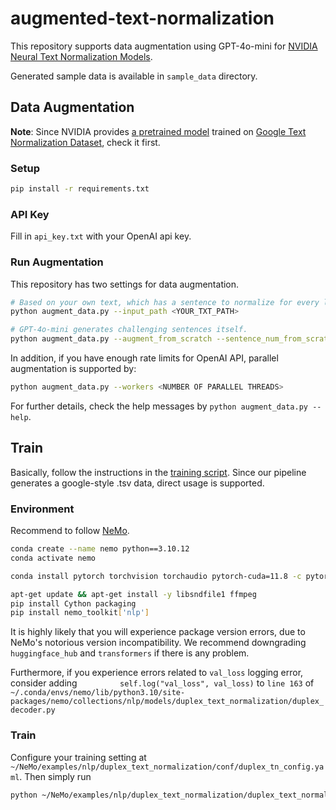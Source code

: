 # augmented-text-normalization
This repository supports data augmentation using GPT-4o-mini for [NVIDIA Neural Text Normalization Models](https://github.com/NVIDIA/NeMo/tree/stable/examples/nlp/duplex_text_normalization).

Generated sample data is available in `sample_data` directory.

## Data Augmentation
**Note**: Since NVIDIA provides [a pretrained model](https://ngc.nvidia.com/catalog/models/nvidia:nemo:neural_text_normalization_t5) trained on [Google Text Normalization Dataset](https://www.kaggle.com/datasets/google-nlu/text-normalization), check it first.

### Setup
```sh
pip install -r requirements.txt
```
### API Key
Fill in `api_key.txt` with your OpenAI api key.
### Run Augmentation
This repository has two settings for data augmentation.
```sh
# Based on your own text, which has a sentence to normalize for every line.
python augment_data.py --input_path <YOUR_TXT_PATH>
```
```sh
# GPT-4o-mini generates challenging sentences itself.
python augment_data.py --augment_from_scratch --sentence_num_from_scratch <TOTAL SENTENCES TO GENERATE>
```
In addition, if you have enough rate limits for OpenAI API, parallel augmentation is supported by:
```sh
python augment_data.py --workers <NUMBER OF PARALLEL THREADS>
```
For further details, check the help messages by `python augment_data.py --help`.

## Train
Basically, follow the instructions in the [training script](https://github.com/NVIDIA/NeMo/blob/stable/examples/nlp/duplex_text_normalization/duplex_text_normalization_train.py). Since our pipeline generates a google-style .tsv data, direct usage is supported.
### Environment
Recommend to follow [NeMo](https://github.com/NVIDIA/NeMo).
```sh
conda create --name nemo python==3.10.12
conda activate nemo
```
```sh
conda install pytorch torchvision torchaudio pytorch-cuda=11.8 -c pytorch -c nvidia
```
```sh
apt-get update && apt-get install -y libsndfile1 ffmpeg
pip install Cython packaging
pip install nemo_toolkit['nlp']
```
It is highly likely that you will experience package version errors, due to NeMo's notorious version incompatibility. We recommend downgrading `huggingface_hub` and `transformers` if there is any problem.

Furthermore, if you experience errors related to `val_loss` logging error, consider adding `         self.log("val_loss", val_loss)` to `line 163` of `~/.conda/envs/nemo/lib/python3.10/site-packages/nemo/collections/nlp/models/duplex_text_normalization/duplex_decoder.py`

### Train
Configure your training setting at `~/NeMo/examples/nlp/duplex_text_normalization/conf/duplex_tn_config.yaml`. Then simply run
```sh
python ~/NeMo/examples/nlp/duplex_text_normalization/duplex_text_normalization_train.py
```
